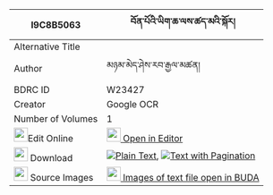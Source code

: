 |I9C8B5063|བོན་པོའི་ཡིག་ཆ་ལས་ཚད་མའི་སྐོར། 
| --- | --- 
|Alternative Title |
|Author| མཉམ་མེད་ཤེས་རབ་རྒྱལ་མཚན།
|BDRC ID | W23427
|Creator | Google OCR
|Number of Volumes| 1
|<img width="25" src="https://img.icons8.com/color/25/000000/edit-property.png">Edit Online| [<img width="25" src="https://avatars.githubusercontent.com/u/45091458?s=200&v=4"> Open in Editor](http://editor.openpecha.org/I9C8B5063)
|<img width="25" src="https://img.icons8.com/fluent/48/000000/download-2.png"/>  Download | [![](https://img.icons8.com/color/20/000000/txt.png)Plain Text](https://github.com/Openpecha/I9C8B5063/releases/download/v1/bonpo_i_yikcha_la_sa_tsema_i_k_plain_I9C8B5063.zip), [![](https://img.icons8.com/color/20/000000/txt.png)Text with Pagination](https://github.com/Openpecha/I9C8B5063/releases/download/v1/bonpo_i_yikcha_la_sa_tsema_i_k_pages_I9C8B5063.zip)
|<img width="25" src="https://img.icons8.com/plasticine/100/000000/pictures-folder.png"/>  Source Images | [<img width="25" src="https://library.bdrc.io/icons/BUDA-small.svg"> Images of text file open in BUDA](https://library.bdrc.io/show/bdr:W23427)